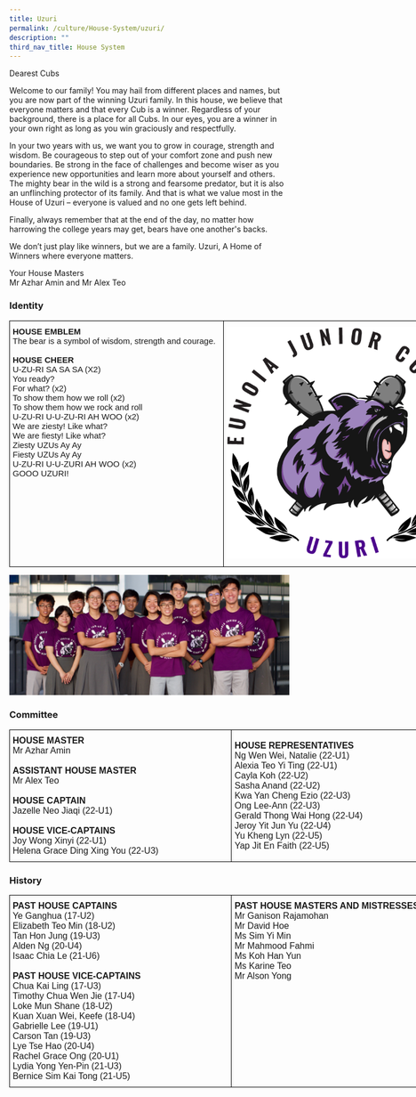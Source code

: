 ```yaml
---
title: Uzuri
permalink: /culture/House-System/uzuri/
description: ""
third_nav_title: House System
---
```

Dearest Cubs

Welcome to our family! You may hail from different places and names, but you are now part of the winning Uzuri family. In this house, we believe that everyone matters and that every Cub is a winner. Regardless of your background, there is a place for all Cubs. In our eyes, you are a winner in your own right as long as you win graciously and respectfully.

In your two years with us, we want you to grow in courage, strength and wisdom. Be courageous to step out of your comfort zone and push new boundaries. Be strong in the face of challenges and become wiser as you experience new opportunities and learn more about yourself and others. The mighty bear in the wild is a strong and fearsome predator, but it is also an unflinching protector of its family. And that is what we value most in the House of Uzuri – everyone is valued and no one gets left behind.

Finally, always remember that at the end of the day, no matter how harrowing the college years may get, bears have one another's backs.

We don’t just play like winners, but we are a family. Uzuri, A Home of Winners where everyone matters.

Your House Masters  
Mr Azhar Amin and Mr Alex Teo


### Identity

<style type="text/css">
.tg  {border-collapse:collapse;border-spacing:0;margin:0px auto;}
.tg td{border-color:black;border-style:solid;border-width:1px;font-family:Arial, sans-serif;font-size:14px;
  overflow:hidden;padding:10px 5px;word-break:normal;}
.tg th{border-color:black;border-style:solid;border-width:1px;font-family:Arial, sans-serif;font-size:14px;
  font-weight:normal;overflow:hidden;padding:10px 5px;word-break:normal;}
.tg .tg-gqad{font-size:16px;text-align:center;vertical-align:middle}
.tg .tg-cbs6{font-size:15px;text-align:left;vertical-align:top}
</style>
<table class="tg" style="undefined;table-layout: fixed; width: 814px">
<colgroup>
<col style="width: 385px">
<col style="width: 429px">
</colgroup>
<tbody>
  <tr>
    <td class="tg-cbs6"><span style="font-weight:bold;font-style:normal">HOUSE EMBLEM</span><br><span style="font-weight:400;font-style:normal">The bear is a symbol of wisdom, strength and courage. </span><br><br><span style="font-weight:bold">HOUSE CHEER</span><br><span style="font-weight:400;font-style:normal">U-ZU-RI SA SA SA (X2)</span><br><span style="font-weight:400;font-style:normal">You ready?</span><br><span style="font-weight:400;font-style:normal">For what? (x2)</span><br><span style="font-weight:400;font-style:normal">To show them how we roll (x2)</span><br><span style="font-weight:400;font-style:normal">To show them how we rock and roll</span><br><span style="font-weight:400;font-style:normal">U-ZU-RI U-U-ZU-RI AH WOO (x2)</span><br><span style="font-weight:400;font-style:normal">We are ziesty! Like what?</span><br><span style="font-weight:400;font-style:normal">We are fiesty! Like what?</span><br><span style="font-weight:400;font-style:normal">Ziesty UZUs Ay Ay</span><br><span style="font-weight:400;font-style:normal">Fiesty UZUs Ay Ay</span><br><span style="font-weight:400;font-style:normal">U-ZU-RI U-U-ZURI AH WOO (x2)</span><br><span style="font-weight:400;font-style:normal">GOOO UZURI!</span></td>
    <td class="tg-gqad"><img src="/images/Houses-Uzuri-Crest.png" 
     style="width:100%"></td>
  </tr>
</tbody>
</table>




![](/images/Uzuri-2019-Commitee.jpeg)

### Committee

<style type="text/css">
.tg  {border-collapse:collapse;border-spacing:0;margin:0px auto;}
.tg td{border-color:black;border-style:solid;border-width:1px;font-family:Arial, sans-serif;font-size:14px;
  overflow:hidden;padding:10px 5px;word-break:normal;}
.tg th{border-color:black;border-style:solid;border-width:1px;font-family:Arial, sans-serif;font-size:14px;
  font-weight:normal;overflow:hidden;padding:10px 5px;word-break:normal;}
.tg .tg-cqfb{font-size:16px;text-align:left;vertical-align:middle}
</style>
<table class="tg" style="undefined;table-layout: fixed; width: 800px">
<colgroup>
<col style="width: 400px">
<col style="width: 400px">
</colgroup>
<tbody>
  <tr>
    <td class="tg-cqfb"><span style="font-weight:bold;font-style:normal">HOUSE MASTER</span><br><span style="font-weight:400;font-style:normal">Mr Azhar Amin </span><br><br><span style="font-weight:bold;font-style:normal">ASSISTANT HOUSE MASTER</span><br><span style="font-weight:400;font-style:normal">Mr Alex Teo </span><br><br><span style="font-weight:bold;font-style:normal">HOUSE CAPTAIN</span><br><span style="font-weight:400;font-style:normal">Jazelle Neo Jiaqi (22-U1) </span><br><br><span style="font-weight:bold;font-style:normal">HOUSE VICE-CAPTAINS</span><br><span style="font-weight:400;font-style:normal">Joy Wong Xinyi (22-U1)</span><br><span style="font-weight:400;font-style:normal">Helena Grace Ding Xing You (22-U3)</span></td>
    <td class="tg-cqfb"><span style="font-weight:bold;font-style:normal">HOUSE REPRESENTATIVES</span><br><span style="font-weight:400;font-style:normal">Ng Wen Wei, Natalie (22-U1)</span><br><span style="font-weight:400;font-style:normal">Alexia Teo Yi Ting (22-U1)</span><br><span style="font-weight:400;font-style:normal">Cayla Koh (22-U2)</span><br><span style="font-weight:400;font-style:normal">Sasha Anand (22-U2)</span><br><span style="font-weight:400;font-style:normal">Kwa Yan Cheng Ezio (22-U3)</span><br><span style="font-weight:400;font-style:normal">Ong Lee-Ann (22-U3)</span><br><span style="font-weight:400;font-style:normal">Gerald Thong Wai Hong (22-U4)</span><br><span style="font-weight:400;font-style:normal">Jeroy Yit Jun Yu (22-U4)</span><br><span style="font-weight:400;font-style:normal">Yu Kheng Lyn (22-U5)</span><br><span style="font-weight:400;font-style:normal">Yap Jit En Faith (22-U5)</span></td>
  </tr>
</tbody>
</table>


### History

<style type="text/css">
.tg  {border-collapse:collapse;border-spacing:0;margin:0px auto;}
.tg td{border-color:black;border-style:solid;border-width:1px;font-family:Arial, sans-serif;font-size:14px;
  overflow:hidden;padding:10px 5px;word-break:normal;}
.tg th{border-color:black;border-style:solid;border-width:1px;font-family:Arial, sans-serif;font-size:14px;
  font-weight:normal;overflow:hidden;padding:10px 5px;word-break:normal;}
.tg .tg-x5q1{font-size:16px;text-align:left;vertical-align:top}
.tg .tg-cqfb{font-size:16px;text-align:left;vertical-align:middle}
</style>
<table class="tg" style="undefined;table-layout: fixed; width: 800px">
<colgroup>
<col style="width: 400px">
<col style="width: 400px">
</colgroup>
<tbody>
  <tr>
    <td class="tg-cqfb"><span style="font-weight:bold">PAST HOUSE CAPTAINS</span><br>Ye Ganghua (17-U2)<br>Elizabeth Teo Min (18-U2)<br>Tan Hon Jung (19-U3)<br>Alden Ng (20-U4)<br>Isaac Chia Le (21-U6)<br> <br><span style="font-weight:bold">PAST HOUSE VICE-CAPTAINS</span><br>Chua Kai Ling (17-U3)<br>Timothy Chua Wen Jie (17-U4)<br>Loke Mun Shane (18-U2)<br>Kuan Xuan Wei, Keefe (18-U4)<br>Gabrielle Lee (19-U1)<br>Carson Tan (19-U3)<br>Lye Tse Hao (20-U4)<br>Rachel Grace Ong (20-U1)<br>Lydia Yong Yen-Pin (21-U3)<br>Bernice Sim Kai Tong (21-U5)</td>
    <td class="tg-x5q1"><span style="font-weight:bold">PAST HOUSE MASTERS AND MISTRESSES</span><br>Mr Ganison Rajamohan<br>Mr David Hoe<br>Ms Sim Yi Min<br>Mr Mahmood Fahmi<br>Ms Koh Han Yun<br>Ms Karine Teo<br>Mr Alson Yong<br></td>
  </tr>
</tbody>
</table>